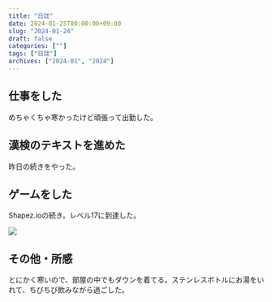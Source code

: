 ```yaml
---
title: "日誌"
date: 2024-01-25T00:00:00+09:00
slug: "2024-01-24"
draft: false
categories: [""]
tags: ["日誌"]
archives: ["2024-01", "2024"]
---
```

## 仕事をした

めちゃくちゃ寒かったけど頑張って出勤した。

## 漢検のテキストを進めた

昨日の続きをやった。

## ゲームをした

Shapez.ioの続き。レベル17に到達した。

![](https://r2.sizu.me/users/7432/post-images/i9fvfc4mor39fm3indks.png)

## その他・所感

とにかく寒いので、部屋の中でもダウンを着てる。ステンレスボトルにお湯をいれて、ちびちび飲みながら過ごした。
